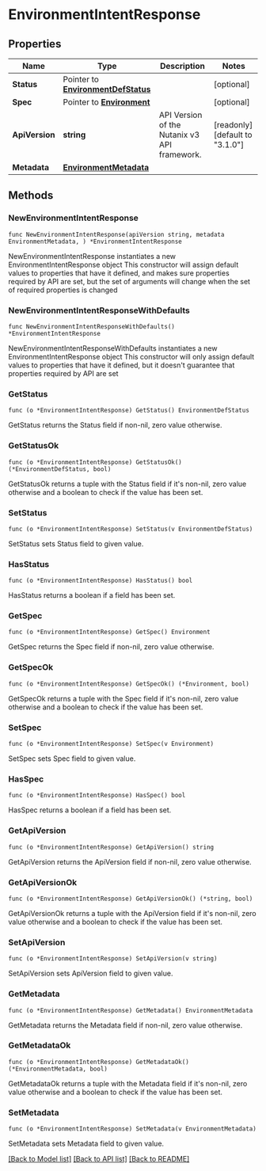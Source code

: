 # EnvironmentIntentResponse

## Properties

Name | Type | Description | Notes
------------ | ------------- | ------------- | -------------
**Status** | Pointer to [**EnvironmentDefStatus**](EnvironmentDefStatus.md) |  | [optional] 
**Spec** | Pointer to [**Environment**](Environment.md) |  | [optional] 
**ApiVersion** | **string** | API Version of the Nutanix v3 API framework. | [readonly] [default to "3.1.0"]
**Metadata** | [**EnvironmentMetadata**](EnvironmentMetadata.md) |  | 

## Methods

### NewEnvironmentIntentResponse

`func NewEnvironmentIntentResponse(apiVersion string, metadata EnvironmentMetadata, ) *EnvironmentIntentResponse`

NewEnvironmentIntentResponse instantiates a new EnvironmentIntentResponse object
This constructor will assign default values to properties that have it defined,
and makes sure properties required by API are set, but the set of arguments
will change when the set of required properties is changed

### NewEnvironmentIntentResponseWithDefaults

`func NewEnvironmentIntentResponseWithDefaults() *EnvironmentIntentResponse`

NewEnvironmentIntentResponseWithDefaults instantiates a new EnvironmentIntentResponse object
This constructor will only assign default values to properties that have it defined,
but it doesn't guarantee that properties required by API are set

### GetStatus

`func (o *EnvironmentIntentResponse) GetStatus() EnvironmentDefStatus`

GetStatus returns the Status field if non-nil, zero value otherwise.

### GetStatusOk

`func (o *EnvironmentIntentResponse) GetStatusOk() (*EnvironmentDefStatus, bool)`

GetStatusOk returns a tuple with the Status field if it's non-nil, zero value otherwise
and a boolean to check if the value has been set.

### SetStatus

`func (o *EnvironmentIntentResponse) SetStatus(v EnvironmentDefStatus)`

SetStatus sets Status field to given value.

### HasStatus

`func (o *EnvironmentIntentResponse) HasStatus() bool`

HasStatus returns a boolean if a field has been set.

### GetSpec

`func (o *EnvironmentIntentResponse) GetSpec() Environment`

GetSpec returns the Spec field if non-nil, zero value otherwise.

### GetSpecOk

`func (o *EnvironmentIntentResponse) GetSpecOk() (*Environment, bool)`

GetSpecOk returns a tuple with the Spec field if it's non-nil, zero value otherwise
and a boolean to check if the value has been set.

### SetSpec

`func (o *EnvironmentIntentResponse) SetSpec(v Environment)`

SetSpec sets Spec field to given value.

### HasSpec

`func (o *EnvironmentIntentResponse) HasSpec() bool`

HasSpec returns a boolean if a field has been set.

### GetApiVersion

`func (o *EnvironmentIntentResponse) GetApiVersion() string`

GetApiVersion returns the ApiVersion field if non-nil, zero value otherwise.

### GetApiVersionOk

`func (o *EnvironmentIntentResponse) GetApiVersionOk() (*string, bool)`

GetApiVersionOk returns a tuple with the ApiVersion field if it's non-nil, zero value otherwise
and a boolean to check if the value has been set.

### SetApiVersion

`func (o *EnvironmentIntentResponse) SetApiVersion(v string)`

SetApiVersion sets ApiVersion field to given value.


### GetMetadata

`func (o *EnvironmentIntentResponse) GetMetadata() EnvironmentMetadata`

GetMetadata returns the Metadata field if non-nil, zero value otherwise.

### GetMetadataOk

`func (o *EnvironmentIntentResponse) GetMetadataOk() (*EnvironmentMetadata, bool)`

GetMetadataOk returns a tuple with the Metadata field if it's non-nil, zero value otherwise
and a boolean to check if the value has been set.

### SetMetadata

`func (o *EnvironmentIntentResponse) SetMetadata(v EnvironmentMetadata)`

SetMetadata sets Metadata field to given value.



[[Back to Model list]](../README.md#documentation-for-models) [[Back to API list]](../README.md#documentation-for-api-endpoints) [[Back to README]](../README.md)


